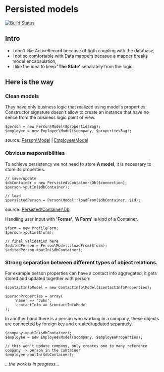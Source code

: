 Persisted models
================

[![Build Status](https://travis-ci.org/Magomogo/persisted-models.png)](https://travis-ci.org/Magomogo/persisted-models)

Intro
-----

- I don't like ActiveRecord because of tigth coupling with the database,
- I not so comfortable with Data mappers becasue a mapper breaks model encapsulation,
- I like the idea to keep **'The State'** separately from the logic.

Here is the way
---------------

### Clean models

They have only business logic that realized using model's properties. Constructor signature doesn't allow to create an
instance that have no sence from the business logic point of view.

    $person = new Person\Model($propertiesBag);
    $employee = new Employee\Model($company, $propertiesBag);
    
source: [Person\Model](//github.com/Magomogo/persisted-models/blob/master/test/_classes/Test/Person/Model.php "Person model") | [Employee\Model](//github.com/Magomogo/persisted-models/blob/master/test/_classes/Test/Employee/Model.php "Employee model")

### Obvious responsibilities

To achieve persistency we not need to store **A model**, it is necessary to store its properties.

    // save/update
    $dbContainer = new Persisted\Container\Db($connection);
    $person->putIn($dbContainer);

    // load
    $persistedPerson = Person\Model::loadFrom($dbContainer, $id);

source: [Persisted\Container\Db](//github.com/Magomogo/persisted-models/blob/master/lib/Magomogo/Persisted/Container/Db.php "Database container")


Handling user input with **'Forms'**, **'A Form'** is kind of a Container.

    $form = new ProfileForm;
    $person->putIn($form);

    // final validation here
    $editedPerson = Person\Model::loadFrom($form);
    $editedPerson->putIn($dbContainer);

### Strong separation between different types of object relations.

For example person properties can have a contact info aggregated, it gets stored and updated together with person:

    $contactInfoModel = new ContactInfo\Model($contactInfoProperties);

    $personProperties = array(
        'name' => 'John',
        'contactInfo => $contactInfoModel
    );

In another hand there is a person who working in a company, these objects are connected by foreign key and
created/updated separately.

    $company->putIn($dbContainer);
    $employee = new Employee\Model($company, $employeeProperties);

    // this won't update company, only creates one to many reference company -> person in the container
    $employee->putIn($dbContainer);



*...the work is in progress...*
